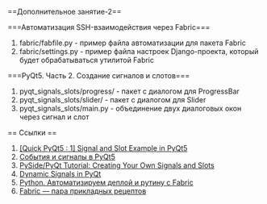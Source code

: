 ==Дополнительное занятие-2==

===Автоматизация SSH-взаимодействия через Fabric===
1. fabric/fabfile.py - пример файла автоматизации для пакета Fabric
2. fabric/settings.py - пример файла настроек Django-проекта, который будет обрабатываться утилитой Fabric

===PyQt5. Часть 2. Создание сигналов и слотов===
1. pyqt_signals_slots/progress/ - пакет с диалогом для ProgressBar
2. pyqt_signals_slots/slider/ - пакет с диалогом для Slider
3. pyqt_signals_slots/main.py - объединение двух диалоговых окон через сигнал и слот

== Ссылки ==
1. [[Quick PyQt5 : 1] Signal and Slot Example in PyQt5](https://blog.manash.me/quick-pyqt5-1-signal-and-slot-example-in-pyqt5-bf502ccaf11d)
2. [События и сигналы в PyQt5](https://pythonworld.ru/gui/pyqt5-eventssignals.html)
3. [PySide/PyQt Tutorial: Creating Your Own Signals and Slots](http://pythoncentral.io/pysidepyqt-tutorial-creating-your-own-signals-and-slots/)
4. [Dynamic Signals in PyQt](http://blog.abstractfactory.io/dynamic-signals-in-pyqt/)
5. [Python. Автоматизируем деплой и рутину с Fabric](http://adw0rd.com/2012/8/14/python-fabric/)
6. [Fabric — пара прикладных рецептов](https://habrahabr.ru/post/141271/)